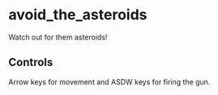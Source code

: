 avoid_the_asteroids
===================

Watch out for them asteroids!

## Controls ##

Arrow keys for movement and ASDW keys for firing the gun.
